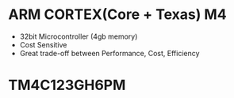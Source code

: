# ARM CORTEX(Core + Texas) M4

- 32bit Microcontroller (4gb memory)
- Cost Sensitive 
- Great trade-off between Performance, Cost, Efficiency

# TM4C123GH6PM

